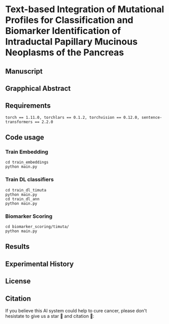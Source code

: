 # Text-based Integration of Mutational Profiles for Classification and Biomarker Identification of Intraductal Papillary Mucinous Neoplasms of the Pancreas

## Manuscript

## Grapphical Abstract


## Requirements
```
torch == 1.11.0, torchlars == 0.1.2, torchvision == 0.12.0, sentence-transformers == 2.2.0

```
## Code usage
### Train Embedding
```
cd train_embeddings
python main.py
```
### Train DL classifiers
```
cd train_dl_timuta
python main.py
cd train_dl_ann
python main.py
```
### Biomarker Scoring
```
cd biomarker_scoring/timuta/
python main.py

```

## Results

## Experimental History

## License

## Citation
If you believe this AI system could help to cure cancer, please don't hesistate to give us a star :dizzy: and citation :pushpin::
